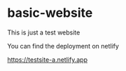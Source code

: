 # basic-website

This is just a test website 

You can find the deployment on netlify

https://testsite-a.netlify.app
